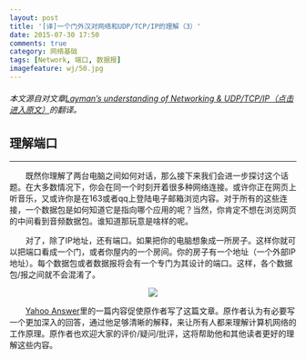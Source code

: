 ```yaml
---
layout: post
title: '[译]一个门外汉对网络和UDP/TCP/IP的理解（3）'
date: 2015-07-30 17:50
comments: true
category: 网络基础
tags: [Network, 端口, 数据报]
imagefeature: wj/50.jpg
---
```

###### 本文源自对文章[Layman’s understanding of Networking & UDP/TCP/IP（点击进入原文）](http://www.microshell.com/sysadmin/networking/laymans-understanding-of-networking-udptcpip/3/)的翻译。



## 理解端口
- - -
&emsp;&emsp;既然你理解了两台电脑之间如何对话，那么接下来我们会进一步探讨这个话题。在大多数情况下，你会在同一个时刻开着很多种网络连接。或许你正在网页上听音乐，又或许你是在163或者qq上登陆电子邮箱浏览内容。对于所有的这些连接，一个数据包是如何知道它是指向哪个应用的呢？当然，你肯定不想在浏览网页的中间看到音频数据包。谁知道那玩意是啥样的呢。

<!--more-->

&emsp;&emsp;对了，除了IP地址，还有端口。如果把你的电脑想象成一所房子。这样你就可以把端口看成一个门，或者你屋内的一个房间。你的房子有一个地址（一个外部IP地址）。每个数据包或者数据报将会有一个专门为其设计的端口。这样，各个数据包/报之间就不会混淆了。

<div style="text-align: center">
	<img src="http://www.microshell.com/wp-content/uploads/2009/02/networkports1-500x287.gif" style="display:inline"/>
</div>

&emsp;&emsp;[Yahoo Answer](https://answers.yahoo.com/question/index;_ylt=AvGU0rm83NB0FlaYS09OY3Xty6IX;_ylv=3?qid=20081109022946AA2yjMl&show=7#profile-info-dMHZlfslaa)里的一篇内容促使原作者写了这篇文章。原作者认为有必要写一个更加深入的回答，通过他足够清晰的解释，来让所有人都来理解计算机网络的工作原理。原作者也欢迎大家的评价/疑问/批评，这将帮助他和其他读者更好的理解这些内容。
